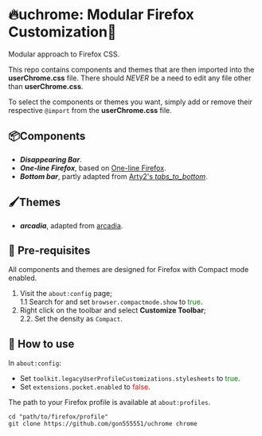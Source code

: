 # 🔥uchrome: Modular Firefox Customization🦊

Modular approach to Firefox CSS.

This repo contains components and themes that are then imported into the **userChrome.css** file. There should *NEVER* be a need to edit any file other than **userChrome.css**.

To select the components or themes you want, simply add or remove their respective `@import` from the **userChrome.css** file.


## 📦Components
- ***Disappearing Bar***.  
- ***One-line Firefox***, based on [One-line Firefox](https://github.com/khuedoan/one-line-firefox).  
- ***Bottom bar***, partly adapted from [Arty2's *tabs_to_bottom*](https://github.com/Arty2/userstyles/blob/master/tabs_to_bottom.userchrome.css).


## 🖌️Themes
- ***arcadia***, adapted from [arcadia](https://github.com/tyrohellion/arcadia).


## 🎒 Pre-requisites

All components and themes are designed for Firefox with Compact mode enabled.

1. Visit the `about:config` page;  
1.1 Search for and set `browser.compactmode.show` to <font color=green>true</font>.  
2. Right click on the toolbar and select **Customize Toolbar**;  
2.2. Set the density as `Compact`.


## 🔧 How to use

In ``about:config``:  
- Set ``toolkit.legacyUserProfileCustomizations.stylesheets`` to <font color=green>true</font>.
- Set ``extensions.pocket.enabled`` to <font color=red>false</font>.

The path to your Firefox profile is available at `about:profiles`.

```shell
cd "path/to/firefox/profile"
git clone https://github.com/gon555551/uchrome chrome
```
